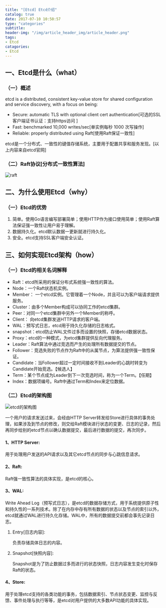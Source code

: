 ```yaml
---
title: "[Etcd] Etcd介绍"
catalog: true
date: 2017-07-10 10:50:57
type: "categories"
subtitle:
header-img: "/img/article_header_img/article_header.png"
tags:
- Etcd
catagories:
- Etcd
---
```


## 一、Etcd是什么（what）

### （一）概述

etcd is a distributed, consistent key-value store for shared configuration and service discovery, with a focus on being:

- Secure: automatic TLS with optional client cert authentication[可选的SSL客户端证书认证：支持https访问 ]
- Fast: benchmarked 10,000 writes/sec[单实例每秒 1000 次写操作]
- Reliable: properly distributed using Raft[使用Raft保证一致性]

etcd是一个分布式、一致性的键值存储系统，主要用于配置共享和服务发现。[以上内容来自etcd官网]

### （二）Raft协议[分布式一致性算法]

![raft](/img/article/etcd/raft.png)

## 二、为什么使用Etcd（why）

### （一）Etcd的优势

1. 简单。使用Go语言编写部署简单；使用HTTP作为接口使用简单；使用Raft算法保证强一致性让用户易于理解。
2. 数据持久化。etcd默认数据一更新就进行持久化。
3. 安全。etcd支持SSL客户端安全认证。

## 三、如何实现Etcd架构（how）

### （一）Etcd的相关名词解释

- Raft：etcd所采用的保证分布式系统强一致性的算法。
- Node：一个Raft状态机实例。
- Member： 一个etcd实例。它管理着一个Node，并且可以为客户端请求提供服务。
- Cluster：由多个Member构成可以协同工作的etcd集群。
- Peer：对同一个etcd集群中另外一个Member的称呼。
- Client： 向etcd集群发送HTTP请求的客户端。
- WAL：预写式日志，etcd用于持久化存储的日志格式。
- snapshot：etcd防止WAL文件过多而设置的快照，存储etcd数据状态。
- Proxy：etcd的一种模式，为etcd集群提供反向代理服务。
- Leader：Raft算法中通过竞选而产生的处理所有数据提交的节点。
- Follower：竞选失败的节点作为Raft中的从属节点，为算法提供强一致性保证。
- Candidate：当Follower超过一定时间接收不到Leader的心跳时转变为Candidate开始竞选。【候选人】
- Term：某个节点成为Leader到下一次竞选时间，称为一个Term。【任期】
- Index：数据项编号。Raft中通过Term和Index来定位数据。

### （二）Etcd的架构图

![etcd的架构图](/img/article/etcd/etcd的架构图.jpg)

一个用户的请求发送过来，会经由HTTP Server转发给Store进行具体的事务处理，如果涉及到节点的修改，则交给Raft模块进行状态的变更、日志的记录，然后再同步给别的etcd节点以确认数据提交，最后进行数据的提交，再次同步。

#### 1、HTTP Server:

用于处理用户发送的API请求以及其它etcd节点的同步与心跳信息请求。

#### 2、Raft:

Raft强一致性算法的具体实现，是etcd的核心。

#### 3、WAL:

Write Ahead Log（预写式日志），是etcd的数据存储方式，用于系统提供原子性和持久性的一系列技术。除了在内存中存有所有数据的状态以及节点的索引以外，etcd就通过WAL进行持久化存储。WAL中，所有的数据提交前都会事先记录日志。

1. Entry[日志内容]:

   负责存储具体日志的内容。

2. Snapshot[快照内容]:

   Snapshot是为了防止数据过多而进行的状态快照，日志内容发生变化时保存Raft的状态。

#### 4、Store:

用于处理etcd支持的各类功能的事务，包括数据索引、节点状态变更、监控与反馈、事件处理与执行等等，是etcd对用户提供的大多数API功能的具体实现。